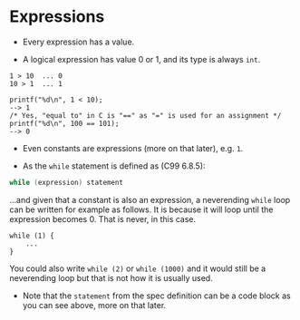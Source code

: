 # Expressions

- Every expression has a value.

- A logical expression has value 0 or 1, and its type is always `int`.

```
1 > 10	... 0
10 > 1	... 1

printf("%d\n", 1 < 10);
--> 1
/* Yes, "equal to" in C is "==" as "=" is used for an assignment */
printf("%d\n", 100 == 101);
--> 0
```

- Even constants are expressions (more on that later), e.g. `1`.

- As the `while` statement is defined as (C99 6.8.5):

```C
while (expression) statement
```

...and given that a constant is also an expression, a neverending `while` loop
can be written for example as follows.  It is because it will loop until the
expression becomes 0.  That is never, in this case.

```
while (1) {
	...
}
```

You could also write `while (2)` or `while (1000)` and it would still be a
neverending loop but that is not how it is usually used.

- Note that the `statement` from the spec definition can be a code block as you
  can see above, more on that later.
